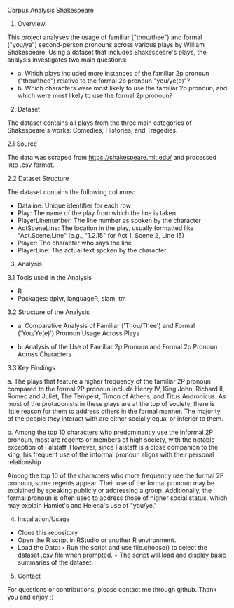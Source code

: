 Corpus Analysis Shakespeare

1. Overview

This project analyses the usage of familiar ("thou/thee") and formal ("you/ye") second-person pronouns across various plays by William Shakespeare. Using a dataset that includes Shakespeare's plays, the analysis investigates two main questions: 
- a. Which plays included more instances of the familiar 2p pronoun ("thou/thee") relative to the formal 2p pronoun "you/ye(e)"?
- b. Which characters were most likely to use the familiar 2p pronoun, and which were most likely to use the formal 2p pronoun?

2. Dataset
   
The dataset contains all plays from the three main categories of Shakespeare's works: Comedies, Histories, and Tragedies.

2.1 Source 

The data was scraped from https://shakespeare.mit.edu/ and processed into .csv format. 

2.2 Dataset Structure

The dataset contains the following columns:
- Dataline: Unique identifier  for each row
- Play: The name of the play from which the line is taken
- PlayerLinenumber: The line number as spoken by the character 
- ActSceneLine: The location in the play, usually formatted like "Act.Scene.Line" (e.g., "1.2.15" for Act 1, Scene 2, Line 15)
- Player: The character who says the line
- PlayerLine: The actual text  spoken by the character

3. Analysis

3.1 Tools used in the Analysis
- R
- Packages: dplyr, languageR, slam, tm


3.2 Structure of the Analysis

- a. Comparative Analysis of Familiar ('Thou/Thee') and Formal ('You/Ye(e)') Pronoun Usage Across Plays

- b. Analysis of the Use of Familiar 2p Pronoun and Formal 2p Pronoun Across Characters 


3.3 Key Findings

a. The plays that feature a higher frequency of the familiar 2P pronoun compared to the formal 2P pronoun include Henry IV, King John, Richard II, Romeo and Juliet, The Tempest, Timon of Athens, and Titus Andronicus. As most of the protagonists in these plays are at the top of society, there is little reason for them to address others in the formal manner. The majority of the people they interact with are either socially equal or inferior to them.


b. Among the top 10 characters who predominantly use the informal 2P pronoun, most are regents or members of high society, with the notable exception of Falstaff. However, since Falstaff is a close companion to the king, his frequent use of the informal pronoun aligns with their personal relationship.

Among the top 10 of the characters who more frequently use the formal 2P pronoun, some regents appear. Their use of the formal pronoun may be explained by speaking publicly or addressing a group. Additionally, the formal pronoun is often used to address those of higher social status, which may explain Hamlet's and Helena's use of "you/ye."


4. Installation/Usage

- Clone this repository
- Open the R script in RStudio or another R environment.
- Load the Data:
        ◦ Run the script and use file.choose() to select the dataset .csv file when prompted.
        ◦ The script will load and display basic summaries of the dataset.

5. Contact


For questions or contributions, please contact me through github. Thank you and enjoy ;)
